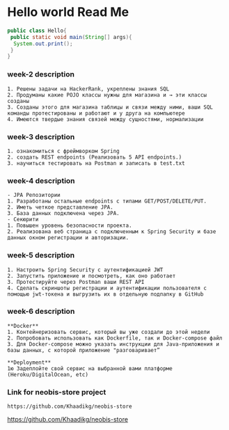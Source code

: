 <h1>Hello world Read Me</h1>

```java
public class Hello{
 public static void main(String[] args){
  System.out.print();
 }
}
```
<h3>week-2 description</h3>

```
1. Решены задачи на HackerRank, укреплены знания SQL
2. Продуманы какие POJO классы нужны для магазина и → эти классы созданы
3. Созданы этого для магазина таблицы и связи между ними, ваши SQL команды протестированы и работают и у друга на компьютере
4. Имеются твердые знания связей между сущностями, нормализации
```
<h3>week-3 description</h3>

```
1. ознакомиться с фреймворком Spring
2. создать REST endpoints (Реализовать 5 API endpoints.)
3. научиться тестировать на Postman и записать в test.txt
```
<h3>week-4 description</h3>

```
- JPA Репозитории
1. Разработаны остальные endpoints c типами GET/POST/DELETE/PUT.
2. Иметь четкое представление JPA.
3. База данных подключена через JPA.
- Секюрити
1. Повышен уровень безопасности проекта.
2. Реализована веб страница с подключенным к Spring Security и базе данных окном регистрации и авторизации.
```
<h3>week-5 description</h3>

```
1. Настроить Spring Security с аутентификацией JWT
2. Запустить приложение и посмотреть, как оно работает
3. Протестируйте через Postman ваши REST API
4. Сделать скриншоты регистрации и аутентификации пользователя с помощью jwt-токена и выгрузить их в отдельную подпапку в GitHub
```
<h3>week-6 description</h3>

```
**Docker**
1. Контейнеризовать сервис, который вы уже создали до этой недели
2. Попробовать использовать как Dockerfile, так и Docker-compose файл
3. Для Docker-compose можно указать инструкции для Java-приложения и базы данных, с которой приложение "разговаривает”

**Deployment**
1ю Задеплойте свой сервис на выбранной вами платформе (Heroku/DigitalOcean, etc)
```

<h3>Link for neobis-store project</h3>

```
https://github.com/Khaadikg/neobis-store
```
<a>https://github.com/Khaadikg/neobis-store</a>

